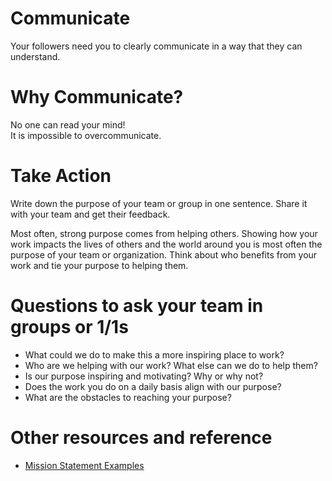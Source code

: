 # Communicate
Your followers need you to clearly communicate in a way that they can understand.

# Why Communicate?
No one can read your mind!  
It is impossible to overcommunicate.

# Take Action
Write down the purpose of your team or group in one sentence.  Share it with your team and get their feedback.

Most often, strong purpose comes from helping others.  Showing how your work impacts the lives of others and the world around you is most often the purpose of your team or organization.  Think about who benefits from your work and tie your purpose to helping them.

# Questions to ask your team in groups or 1/1s
- What could we do to make this a more inspiring place to work?
- Who are we helping with our work?  What else can we do to help them?
- Is our purpose inspiring and motivating?  Why or why not?
- Does the work you do on a daily basis align with our purpose?
- What are the obstacles to reaching your purpose?

# Other resources and reference
- [Mission Statement Examples](https://alessiobresciani.com/foresight-strategy/51-mission-statement-examples-from-the-worlds-best-companies/)
